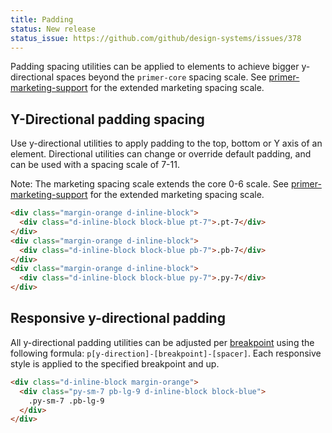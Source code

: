 ```yaml
---
title: Padding
status: New release
status_issue: https://github.com/github/design-systems/issues/378
---
```


Padding spacing utilities can be applied to elements to achieve bigger y-directional spaces beyond the `primer-core` spacing scale.
See [primer-marketing-support](https://github.com/primer/primer-css/tree/master/modules/primer-marketing-support) for the extended marketing spacing scale.

## Y-Directional padding spacing

Use y-directional utilities to apply padding to the top, bottom or Y axis of an element. Directional utilities can change or override default padding, and can be used with a spacing scale of 7-11.

Note: The marketing spacing scale extends the core 0-6 scale. See [primer-marketing-support](https://github.com/primer/primer-css/tree/master/modules/primer-marketing-support) for the extended marketing spacing scale.

```html
<div class="margin-orange d-inline-block">
  <div class="d-inline-block block-blue pt-7">.pt-7</div>
</div>
<div class="margin-orange d-inline-block">
  <div class="d-inline-block block-blue pb-7">.pb-7</div>
</div>
<div class="margin-orange d-inline-block">
  <div class="d-inline-block block-blue py-7">.py-7</div>
</div>
```

## Responsive y-directional padding

All y-directional padding utilities can be adjusted per [breakpoint](/styleguide/css/modules/grid#breakpoints) using the following formula: `p[y-direction]-[breakpoint]-[spacer]`. Each responsive style is applied to the specified breakpoint and up.

```html
<div class="d-inline-block margin-orange">
  <div class="py-sm-7 pb-lg-9 d-inline-block block-blue">
    .py-sm-7 .pb-lg-9
  </div>
</div>
```
